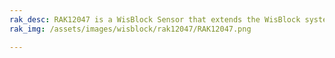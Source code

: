```yaml
---
rak_desc: RAK12047 is a WisBlock Sensor that extends the WisBlock system with a SGP40 from SENSIRION. A ready-to-use SW library and tutorial make it easy to build a Volatile Organic Compounds (VOC) sensor intended for air quality data acquisition system.
rak_img: /assets/images/wisblock/rak12047/RAK12047.png

---
```


<rk-redirect to="/Product-Categories/WisBlock/RAK12047/Overview/" />
